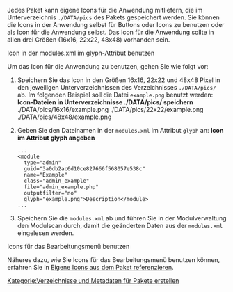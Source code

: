 
Jedes Paket kann eigene Icons für die Anwendung mitliefern, die im Unterverzeichnis `./DATA/pics` des Pakets gespeichert werden. Sie können die Icons in der Anwendung selbst für Buttons oder Icons zu benutzen oder als Icon für die Anwendung selbst. Das Icon für die Anwendung sollte in allen drei Größen (16x16, 22x22, 48x48) vorhanden sein.

Icon in der modules.xml im glyph-Attribut benutzen

Um das Icon für die Anwendung zu benutzen, gehen Sie wie folgt vor:

1.  Speichern Sie das Icon in den Größen 16x16, 22x22 und 48x48 Pixel in den jeweiligen Unterverzeichnissen des Verzeichnisses `./DATA/pics/` ab. Im folgenden Beispiel soll die Datei `example.png` benutzt werden: **Icon-Dateien in Unterverzeichnisse ./DATA/pics/ speichern**
        <nowiki>./DATA/pics/16x16/example.png
        ./DATA/pics/22x22/example.png
        ./DATA/pics/48x48/example.png</nowiki>

2.  Geben Sie den Dateinamen in der `modules.xml` im Attribut `glyph` an: **Icon im Attribut glyph angeben**
    ~~~~ {.xml}
    ...
    <module
      type="admin"
      guid="3a0db2ac6d10ce827666f568057e538c"
      name="Example"
      class="admin_example"
      file="admin_example.php"
      outputfilter="no"
      glyph="example.png">Description</module>
    ...
    ~~~~

3.  Speichern Sie die `modules.xml` ab und führen Sie in der Modulverwaltung den Modulscan durch, damit die geänderten Daten aus der `modules.xml` eingelesen werden.

Icons für das Bearbeitungsmenü benutzen

Näheres dazu, wie Sie Icons für das Bearbeitungsmenü benutzen können, erfahren Sie in [Eigene Icons aus dem Paket referenzieren](/Eigene_Icons_aus_dem_Paket_referenzieren.md).

[Kategorie:Verzeichnisse und Metadaten für Pakete erstellen](export_de/Kategorie:Verzeichnisse_und_Metadaten_für_Pakete_erstellen.md)